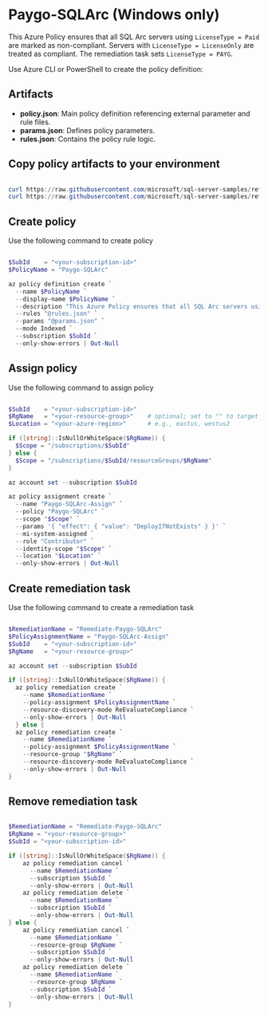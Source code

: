 # Paygo-SQLArc (Windows only)

This Azure Policy ensures that all SQL Arc servers using `LicenseType = Paid` are marked as non-compliant. Servers with `LicenseType = LicenseOnly` are treated as compliant. The remediation task sets `LicenseType = PAYG`.

Use Azure CLI or PowerShell to create the policy definition:

## Artifacts

- **policy.json**: Main policy definition referencing external parameter and rule files.
- **params.json**: Defines policy parameters.
- **rules.json**: Contains the policy rule logic.

## Copy policy artifacts to your environment

```PowerShell

curl https://raw.githubusercontent.com/microsoft/sql-server-samples/refs/heads/master/samples/manage/azure-arc-enabled-sql-server/compliance/arc-sql-payg-compliance/params.json -o params.json
curl https://raw.githubusercontent.com/microsoft/sql-server-samples/refs/heads/master/samples/manage/azure-arc-enabled-sql-server/compliance/arc-sql-payg-compliance/rules.json -o rules.json

```

## Create policy

Use the following command to create policy

```PowerShell

$SubId    = "<your-subscription-id>"
$PolicyName = "Paygo-SQLArc"

az policy definition create `
  --name $PolicyName `
  --display-name $PolicyName `
  --description "This Azure Policy ensures that all SQL Arc servers using LicenseType = Paid are marked as non-compliant. Servers with LicenseType = LicenseOnly are treated as compliant. The remediation task sets LicenseType = PAYG." `
  --rules "@rules.json" `
  --params "@params.json" `
  --mode Indexed `
  --subscription $SubId `
  --only-show-errors | Out-Null
```

## Assign policy

Use the following command to assign policy

```PowerShell

$SubId    = "<your-subscription-id>"
$RgName   = "<your-resource-group>"    # optional; set to "" to target subscription scope
$Location = "<your-azure-region>"      # e.g., eastus, westus2

if ([string]::IsNullOrWhiteSpace($RgName)) {
  $Scope = "/subscriptions/$SubId"
} else {
  $Scope = "/subscriptions/$SubId/resourceGroups/$RgName"
}

az account set --subscription $SubId

az policy assignment create `
  --name "Paygo-SQLArc-Assign" `
  --policy "Paygo-SQLArc" `
  --scope "$Scope" `
  --params '{ "effect": { "value": "DeployIfNotExists" } }' `
  --mi-system-assigned `
  --role "Contributor" `
  --identity-scope "$Scope" `
  --location "$Location" `
  --only-show-errors | Out-Null
```

## Create remediation task

Use the following command to create a remediation task

```PowerShell

$RemediationName = "Remediate-Paygo-SQLArc"
$PolicyAssignmentName = "Paygo-SQLArc-Assign"
$SubId    = "<your-subscription-id>"
$RgName   = "<your-resource-group>"

az account set --subscription $SubId

if ([string]::IsNullOrWhiteSpace($RgName)) {
  az policy remediation create `
    --name $RemediationName `
    --policy-assignment $PolicyAssignmentName `
    --resource-discovery-mode ReEvaluateCompliance `
    --only-show-errors | Out-Null
  } else {
  az policy remediation create `
    --name $RemediationName `
    --policy-assignment $PolicyAssignmentName `
    --resource-group "$RgName" `
    --resource-discovery-mode ReEvaluateCompliance `
    --only-show-errors | Out-Null
}
```

## Remove remediation task

```PowerShell

$RemediationName = "Remediate-Paygo-SQLArc"
$RgName = "<your-resource-group>"
$SubId = "<your-subscription-id>"

if ([string]::IsNullOrWhiteSpace($RgName)) {
    az policy remediation cancel `
      --name $RemediationName `
      --subscription $SubId `
      --only-show-errors | Out-Null
    az policy remediation delete `
      --name $RemediationName `
      --subscription $SubId `
      --only-show-errors | Out-Null
} else {
    az policy remediation cancel `
      --name $RemediationName `
      --resource-group $RgName `
      --subscription $SubId `
      --only-show-errors | Out-Null
    az policy remediation delete `
      --name $RemediationName `
      --resource-group $RgName `
      --subscription $SubId `
      --only-show-errors | Out-Null
}
```